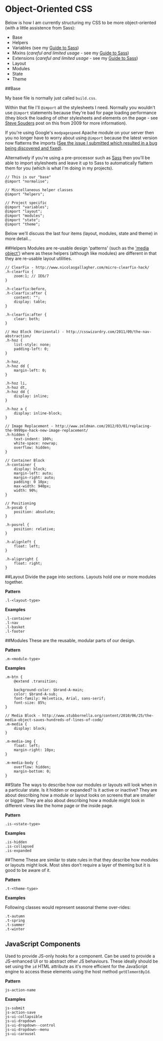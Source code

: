 # Object-Oriented CSS

Below is how I am currently structuring my CSS to be more object-oriented (with a little assistence from Sass):

* Base
* Helpers
* Variables (see my [Guide to Sass](https://github.com/Integralist/Blog-Posts/blob/master/Guide-to-using-SASS.md))
* Mixins (*careful and limited usage* - see my [Guide to Sass](https://github.com/Integralist/Blog-Posts/blob/master/Guide-to-using-SASS.md))
* Extensions (*careful and limited usage* - see my [Guide to Sass](https://github.com/Integralist/Blog-Posts/blob/master/Guide-to-using-SASS.md))
* Layout
* Modules
* State
* Theme

##Base

My base file is normally just called `build.css`. 

Within that file I'll `@import` all the stylesheets I need. Normally you wouldn't use `@import` statements because they're bad for page loading performance (they block the loading of other stylesheets and elements on the page - see [Steve Souders](http://www.stevesouders.com/blog/2009/04/09/dont-use-import/) post on this from 2009 for more information).

If you're using Google's `modpagespeed` Apache module on your server then you no longer have to worry about using `@import` because the latest version now flatterns the imports ([See the issue I submitted which resulted in a bug being discovered and fixed](http://code.google.com/p/modpagespeed/issues/detail?id=398&can=1&q=%40import&sort=-status&colspec=ID%20Type%20Status%20Priority%20Milestone%20Modified%20Owner%20Summary)). 

Alternatively if you're using a pre-processor such as [Sass](http://sass-lang.com/) then you'll be able to import stylesheets and leave it up to Sass to automatically flattern them for you (which is what I'm doing in my projects).

```
// This is our "base"
@import "normalise";

// Miscellaneous helper classes
@import "helpers";

// Project specific
@import "variables";
@import "layout";
@import "modules";
@import "state";
@import "theme";
```
Below we'll discuss the last four items (layout, modules, state and theme) in more detail… 

##Helpers
Modules are re-usable design 'patterns' (such as the ['media object'](http://www.stubbornella.org/content/2010/06/25/the-media-object-saves-hundreds-of-lines-of-code/)) where as these helpers (although like modules) are different in that they are re-usable layout utilities.

```
// ClearFix - http://www.nicolasgallagher.com/micro-clearfix-hack/
.h-clearfix {
	zoom:1; // IE6/7
}

.h-clearfix:before,
.h-clearfix:after {
	content: "";
	display: table;
}

.h-clearfix:after {
	clear: both;
}

// Hoz Block (Horizontal) - http://csswizardry.com/2011/09/the-nav-abstraction/
.h-hoz {
	list-style: none;
	padding-left: 0;
}

.h-hoz,
.h-hoz dd {
	margin-left: 0;
}

.h-hoz li,
.h-hoz dt,
.h-hoz dd {
	display: inline;
}

.h-hoz a {
	display: inline-block;
}

// Image Replacement - http://www.zeldman.com/2012/03/01/replacing-the-9999px-hack-new-image-replacement/
.h-hidden {
	text-indent: 100%;
	white-space: nowrap;
	overflow: hidden;
}

// Container Block
.h-container {
	display: block;
	margin-left: auto;
	margin-right: auto;
	padding: 0 10px;
	max-width: 940px;
	width: 90%;
}

// Positioning
.h-posab {
	position: absolute;
}

.h-posrel {
	position: relative;
}

.h-alignleft {
	float: left;
}

.h-alignright {
	float: right;
}
```

##Layout
Divide the page into sections. Layouts hold one or more modules together.

**Pattern**

```
.l-<layout-type>
```

**Examples**

```
.l-container
.l-nav
.l-basket
.l-footer
```

##Modules
These are the reusable, modular parts of our design.

**Pattern**

```
.m-<module-type>
```

**Examples**

```
.m-btn {
    @extend .transition;
	
    background-color: $brand-A-main;
    color: $brand-A-sub;
    font-family: Helvetica, Arial, sans-serif;
    font-size: 85%;
}

// Media Block - http://www.stubbornella.org/content/2010/06/25/the-media-object-saves-hundreds-of-lines-of-code/
.m-media {
	display: block;
}

.m-media-img {
	float: left;
	margin-right: 10px;
}

.m-media-body {
	overflow: hidden;
	margin-bottom: 0;
}
```

##State
The ways to describe how our modules or layouts will look when in a particular state. 
Is it hidden or expanded? Is it active or inactive? 
They are about describing how a module or layout looks on screens that are smaller or bigger. 
They are also about describing how a module might look in different views like the home page or the inside page.

**Pattern**

```
.is-<state-type>
```

**Examples**

```
.is-hidden
.is-collapsed
.is-expanded
```

##Theme
These are similar to state rules in that they describe how modules or layouts might look. 
Most sites don’t require a layer of theming but it is good to be aware of it.

**Pattern**

```
.t-<theme-type>
```

**Examples**

Following classes would represent seasonal theme over-rides: 

```
.t-autumn
.t-spring
.t-summer
.t-winter
```

## JavaScript Components
Used to provide JS-only hooks for a component. Can be used to provide a JS-enhanced UI or to abstract other JS behaviours. These ideally should be set using the `id` HTML attribute as it's more efficient for the JavaScript engine to access these elements using the host method `getElementById`.

**Pattern**

```
js-action-name
```

**Examples**

```
js-submit
js-action-save
js-ui-collapsible
js-ui-dropdown
js-ui-dropdown--control
js-ui-dropdown--menu
js-ui-carousel
```